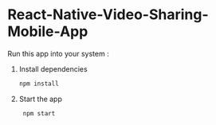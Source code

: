 # React-Native-Video-Sharing-Mobile-App

Run this app into your system :
1. Install dependencies

   ```bash
   npm install
   ```

2. Start the app

   ```bash
    npm start
   ```
